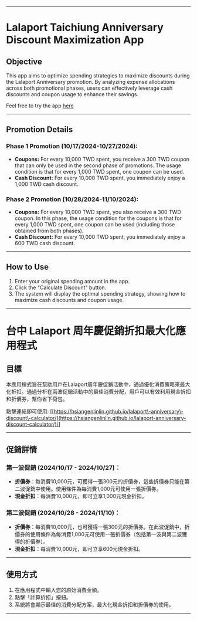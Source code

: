 * * *

Lalaport Taichiung Anniversary Discount Maximization App
==============================================

Objective
---------

This app aims to optimize spending strategies to maximize discounts during the Lalaport Anniversary promotion. By analyzing expense allocations across both promotional phases, users can effectively leverage cash discounts and coupon usage to enhance their savings.

Feel free to try the app [here](https://hsiangenlinlin.github.io/lalaport-anniversary-discount-calculator/)

* * *

Promotion Details
-----------------

### **Phase 1 Promotion (10/17/2024-10/27/2024):**

*   **Coupons:** For every 10,000 TWD spent, you receive a 300 TWD coupon that can only be used in the second phase of promotions. The usage condition is that for every 1,000 TWD spent, one coupon can be used.
*   **Cash Discount:** For every 10,000 TWD spent, you immediately enjoy a 1,000 TWD cash discount.

### **Phase 2 Promotion (10/28/2024-11/10/2024):**

*   **Coupons:** For every 10,000 TWD spent, you also receive a 300 TWD coupon. In this phase, the usage condition for the coupons is that for every 1,000 TWD spent, one coupon can be used (including those obtained from both phases).
*   **Cash Discount:** For every 10,000 TWD spent, you immediately enjoy a 600 TWD cash discount.

* * *

How to Use
----------

1.  Enter your original spending amount in the app.
2.  Click the "Calculate Discount" button.
3.  The system will display the optimal spending strategy, showing how to maximize cash discounts and coupon usage.

* * *

台中 Lalaport 周年慶促銷折扣最大化應用程式
==========================

目標
--

本應用程式旨在幫助用戶在Lalaport周年慶促銷活動中，通過優化消費策略來最大化折扣。通過分析在兩波促銷活動中的最佳消費分配，用戶可以有效利用現金折扣和折價券，幫你省下荷包。

點擊連結即可使用: \[[https://hsiangenlinlin.github.io/lalaport\-anniversary\-discount\-calculator/](https://hsiangenlinlin.github.io/lalaport-anniversary-discount-calculator/)\]

* * *

促銷詳情
----

### **第一波促銷 (2024/10/17 - 2024/10/27)：**

*   **折價券**：每消費10,000元，可獲得一張300元的折價券，這些折價券只能在第二波促銷中使用。使用條件為每消費1,000元可使用一張折價券。
*   **現金折扣**：每消費10,000元，即可立享1,000元現金折扣。

### **第二波促銷 (2024/10/28 - 2024/11/10)：**

*   **折價券**：每消費10,000元，也可獲得一張300元的折價券。在此波促銷中，折價券的使用條件為每消費1,000元可使用一張折價券（包括第一波與第二波獲得的折價券）。
*   **現金折扣**：每消費10,000元，即可立享600元現金折扣。

* * *

使用方式
----

1.  在應用程式中輸入您的原始消費金額。
2.  點擊「計算折扣」按鈕。
3.  系統將會顯示最佳的消費分配方案，最大化現金折扣和折價券的使用。

* * *
